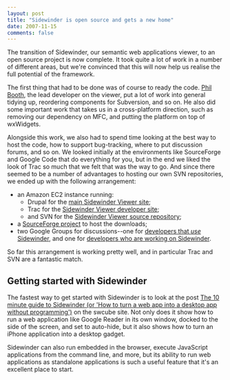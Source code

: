 ```yaml
---
layout: post
title: "Sidewinder is open source and gets a new home"
date: 2007-11-15
comments: false
---
```

The transition of Sidewinder, our semantic web applications viewer, to an open
source project is now complete. It took quite a lot of work in a number of
different areas, but we're convinced that this will now help us realise the
full potential of the framework.

<!-- more -->

  
The first thing that had to be done was of course to ready the code. [Phil
Booth](http://www.ohloh.net/accounts/10639), the lead developer on the viewer,
put a lot of work into general tidying up, reordering components for
Subversion, and so on. He also did some important work that takes us in a
cross-platform direction, such as removing our dependency on MFC, and putting
the platform on top of wxWidgets.

  
Alongside this work, we also had to spend time looking at the best way to host
the code, how to support bug-tracking, where to put discussion forums, and so
on. We looked initially at the environments like SourceForge and Google Code
that do everything for you, but in the end we liked the look of Trac so much
that we felt that was the way to go. And since there seemed to be a number of
advantages to hosting our own SVN repositories, we ended up with the following
arrangement:

  * an Amazon EC2 instance running:
    * Drupal for the [main Sidewinder Viewer site](http://www.swcube.com/);
    * Trac for the [Sidewinder Viewer developer site](http://sw.swcube.com/);
    * and SVN for the [Sidewinder Viewer source repository](http://sw.swcube.com/svn/);
  * a [SourceForge project](http://sourceforge.net/projects/sidewinder/) to host the downloads;
  * two Google Groups for discussions--one for [developers that _use_ Sidewinder](http://groups.google.com/group/sidewinder-users/topics), and one for [developers who are working on Sidewinder](http://groups.google.com/group/sidewinder-dev/topics).
  
So far this arrangement is working pretty well, and in particular Trac and SVN
are a fantastic match.

  

## Getting started with Sidewinder

The fastest way to get started with Sidewinder is to look at the post [The 10
minute guide to Sidewinder (or 'How to turn a web app into a desktop app
without programming')](http://www.swcube.com/swviewer/intro) on the swcube
site. Not only does it show how to run a web application like Google Reader in
its own window, docked to the side of the screen, and set to auto-hide, but it
also shows how to turn an iPhone application into a desktop gadget.

  
Sidewinder can also run embedded in the browser, execute JavaScript
applications from the command line, and more, but its ability to run web
applications as standalone applications is such a useful feature that it's an
excellent place to start.

